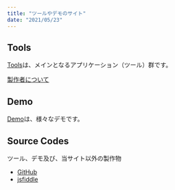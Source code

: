 ```yaml
---
title: "ツールやデモのサイト"
date: "2021/05/23"
---
```


## Tools

[Tools](/tools/)は、メインとなるアプリケーション（ツール）群です。

[製作者について](/about/)

## Demo

[Demo](/demo/)は、様々なデモです。

## Source Codes

ツール、デモ及び、当サイト以外の製作物

 - [GitHub](https://github.com/st-user)
 - [jsfiddle](https://jsfiddle.net/user/teh310/fiddles/)